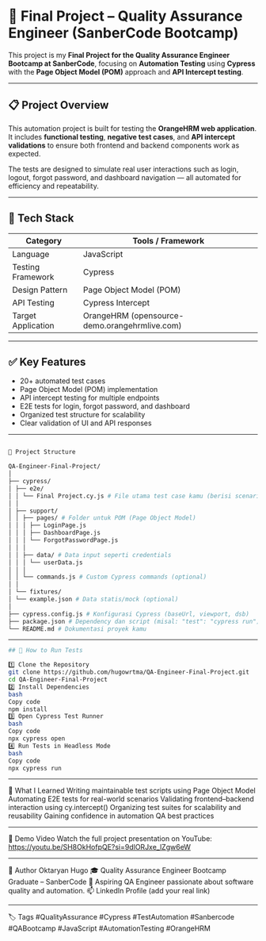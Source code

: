 # 🧪 Final Project – Quality Assurance Engineer (SanberCode Bootcamp)

This project is my **Final Project for the Quality Assurance Engineer Bootcamp at SanberCode**, focusing on **Automation Testing** using **Cypress** with the **Page Object Model (POM)** approach and **API Intercept testing**.

---

## 📋 Project Overview

This automation project is built for testing the **OrangeHRM web application**.  
It includes **functional testing**, **negative test cases**, and **API intercept validations** to ensure both frontend and backend components work as expected.

The tests are designed to simulate real user interactions such as login, logout, forgot password, and dashboard navigation — all automated for efficiency and repeatability.

---

## 🧰 Tech Stack

| Category | Tools / Framework |
|-----------|------------------|
| Language | JavaScript |
| Testing Framework | Cypress |
| Design Pattern | Page Object Model (POM) |
| API Testing | Cypress Intercept |
| Target Application | OrangeHRM (opensource-demo.orangehrmlive.com) |

---

## ✅ Key Features

- 20+ automated test cases  
- Page Object Model (POM) implementation  
- API intercept testing for multiple endpoints  
- E2E tests for login, forgot password, and dashboard  
- Organized test structure for scalability  
- Clear validation of UI and API responses  

---

```bash

🧩 Project Structure

QA-Engineer-Final-Project/
│
├── cypress/
│ ├── e2e/
│ │ └── Final Project.cy.js # File utama test case kamu (berisi scenario end-to-end)
│ │
│ ├── support/
│ │ ├── pages/ # Folder untuk POM (Page Object Model)
│ │ │ ├── LoginPage.js
│ │ │ ├── DashboardPage.js
│ │ │ └── ForgotPasswordPage.js
│ │ │
│ │ ├── data/ # Data input seperti credentials
│ │ │ └── userData.js
│ │ │
│ │ └── commands.js # Custom Cypress commands (optional)
│ │
│ └── fixtures/
│ └── example.json # Data statis/mock (optional)
│
├── cypress.config.js # Konfigurasi Cypress (baseUrl, viewport, dsb)
├── package.json # Dependency dan script (misal: "test": "cypress run")
└── README.md # Dokumentasi proyek kamu
```

---

```bash
## 🚀 How to Run Tests

1️⃣ Clone the Repository
git clone https://github.com/hugowrtma/QA-Engineer-Final-Project.git
cd QA-Engineer-Final-Project
2️⃣ Install Dependencies
bash
Copy code
npm install
3️⃣ Open Cypress Test Runner
bash
Copy code
npx cypress open
4️⃣ Run Tests in Headless Mode
bash
Copy code
npx cypress run
```

---

🧠 What I Learned
Writing maintainable test scripts using Page Object Model
Automating E2E tests for real-world scenarios
Validating frontend–backend interaction using cy.intercept()
Organizing test suites for scalability and reusability
Gaining confidence in automation QA best practices

---

🎥 Demo Video
Watch the full project presentation on YouTube: https://youtu.be/SH8OkHofpQE?si=9dlORJxe_lZgw6eW

---

👤 Author
Oktaryan Hugo
🎓 Quality Assurance Engineer Bootcamp Graduate – SanberCode
💼 Aspiring QA Engineer passionate about software quality and automation.
📫 LinkedIn Profile (add your real link)

---

🏷️ Tags
#QualityAssurance #Cypress #TestAutomation #Sanbercode #QABootcamp #JavaScript #AutomationTesting #OrangeHRM
